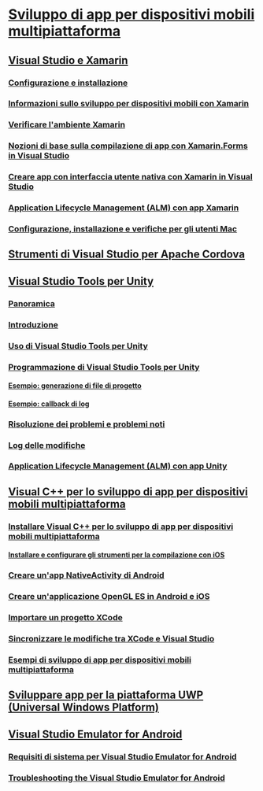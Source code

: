 # [Sviluppo di app per dispositivi mobili multipiattaforma](cross-platform-mobile-development-in-visual-studio.md)
## [Visual Studio e Xamarin](visual-studio-and-xamarin.md)
### [Configurazione e installazione](setup-and-install.md)
### [Informazioni sullo sviluppo per dispositivi mobili con Xamarin](learn-about-mobile-development-with-xamarin.md)
### [Verificare l'ambiente Xamarin](verify-your-xamarin-environment.md)
### [Nozioni di base sulla compilazione di app con Xamarin.Forms in Visual Studio](learn-app-building-basics-with-xamarin-forms-in-visual-studio.md)
### [Creare app con interfaccia utente nativa con Xamarin in Visual Studio](build-apps-with-native-ui-using-xamarin-in-visual-studio.md)
### [Application Lifecycle Management (ALM) con app Xamarin](application-lifecycle-management-alm-with-xamarin-apps.md)
### [Configurazione, installazione e verifiche per gli utenti Mac](setup-install-and-verifications-for-mac-users.md)
## [Strumenti di Visual Studio per Apache Cordova](visual-studio-tools-for-apache-cordova.md)
## [Visual Studio Tools per Unity](visual-studio-tools-for-unity.md)
### [Panoramica](overview-of-visual-studio-tools-for-unity.md)
### [Introduzione](getting-started-with-visual-studio-tools-for-unity.md)
### [Uso di Visual Studio Tools per Unity](using-visual-studio-tools-for-unity.md)
### [Programmazione di Visual Studio Tools per Unity](programming-visual-studio-tools-for-unity.md)
#### [Esempio: generazione di file di progetto](customize-project-files-created-by-vstu.md)
#### [Esempio: callback di log](share-the-unity-log-callback-with-vstu.md)
### [Risoluzione dei problemi e problemi noti](troubleshooting-and-known-issues-visual-studio-tools-for-unity.md)
### [Log delle modifiche](change-log-visual-studio-tools-for-unity.md)
### [Application Lifecycle Management (ALM) con app Unity](application-lifecycle-management-alm-with-unity-apps.md)
## [Visual C++ per lo sviluppo di app per dispositivi mobili multipiattaforma](visual-cpp-for-cross-platform-mobile-development.md)
### [Installare Visual C++ per lo sviluppo di app per dispositivi mobili multipiattaforma](install-visual-cpp-for-cross-platform-mobile-development.md)
#### [Installare e configurare gli strumenti per la compilazione con iOS](install-and-configure-tools-to-build-using-ios.md)
### [Creare un'app NativeActivity di Android](create-an-android-native-activity-app.md)
### [Creare un'applicazione OpenGL ES in Android e iOS](build-an-opengl-es-application-on-android-and-ios.md)
### [Importare un progetto XCode](import-an-xcode-project.md)
### [Sincronizzare le modifiche tra XCode e Visual Studio](sync-changes-between-xcode-and-visual-studio.md)
### [Esempi di sviluppo di app per dispositivi mobili multipiattaforma](cross-platform-mobile-development-examples.md)
## [Sviluppare app per la piattaforma UWP (Universal Windows Platform)](develop-apps-for-the-universal-windows-platform-uwp.md)
## [Visual Studio Emulator for Android](visual-studio-emulator-for-android.md)
### [Requisiti di sistema per Visual Studio Emulator for Android](system-requirements-for-the-visual-studio-emulator-for-android.md)
### [Troubleshooting the Visual Studio Emulator for Android](troubleshooting-the-visual-studio-emulator-for-android.md)
